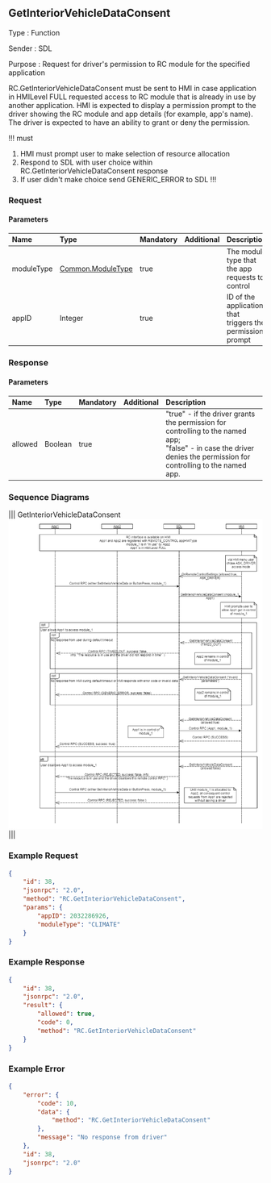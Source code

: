 ## GetInteriorVehicleDataConsent

Type
: Function

Sender
: SDL

Purpose
: Request for driver's permission to RC module for the specified application

RC.GetInteriorVehicleDataConsent must be sent to HMI in case application in HMILevel FULL requested access to RC module that is already in use by another application. 
HMI is expected to display a permission prompt to the driver showing the RC module and app details (for example, app's name).
The driver is expected to have an ability to grant or deny the permission.

!!! must
1. HMI must prompt user to make selection of resource allocation
2. Respond to SDL with user choice within RC.GetInteriorVehicleDataConsent response
3. If user didn't make choice send GENERIC_ERROR to SDL
!!!

### Request

#### Parameters

|Name|Type|Mandatory|Additional|Description|
|:---------|:---------|:--------|:---------|:---------|
|moduleType|[Common.ModuleType](/docs/Common/Enums/index.md)|true||The module type that the app requests to control|
|appID|Integer|true||ID of the application that triggers the permission prompt|

### Response

#### Parameters
|Name|Type|Mandatory|Additional|Description|
|:---------|:---------|:--------|:---------|:---------|
|allowed|Boolean|true||"true" - if the driver grants the permission for controlling to the named app; <br> "false" - in case the driver denies the permission for controlling to the named app.|

### Sequence Diagrams

|||
GetInteriorVehicleDataConsent
![GetInteriorVehicleDataConsent](assets/GetInteriorVehicleDataConsent.png)
|||

### Example Request

```json
{
    "id": 38,
    "jsonrpc": "2.0",
    "method": "RC.GetInteriorVehicleDataConsent",
    "params": {
        "appID": 2032286926,
        "moduleType": "CLIMATE"
    }
}
```

### Example Response

```json
{
    "id": 38,
    "jsonrpc": "2.0",
    "result": {
        "allowed": true,
        "code": 0,
        "method": "RC.GetInteriorVehicleDataConsent"
    }
}
```

### Example Error

```json
{
    "error": {
        "code": 10,
        "data": {
            "method": "RC.GetInteriorVehicleDataConsent"
        },
        "message": "No response from driver"
    },
    "id": 38,
    "jsonrpc": "2.0"
}
```
